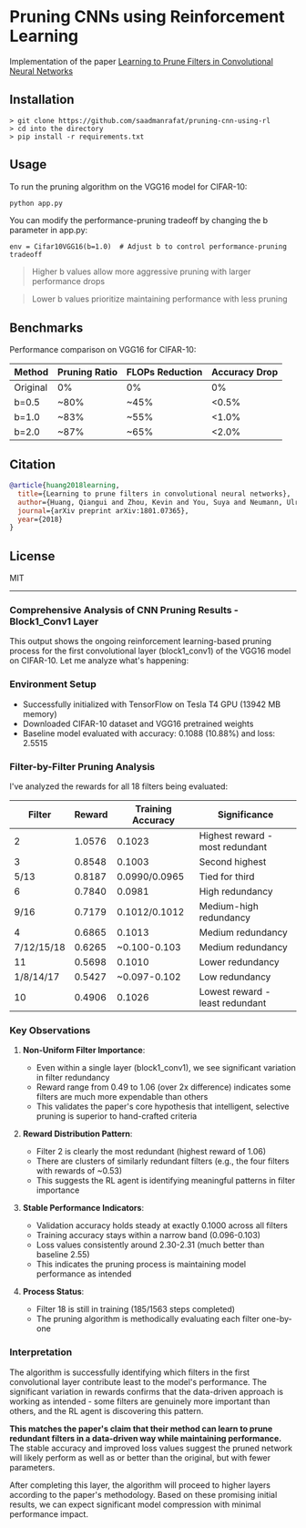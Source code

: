 # Pruning CNNs using Reinforcement Learning
Implementation of the paper [Learning to Prune Filters in Convolutional Neural Networks](https://arxiv.org/pdf/1801.07365.pdf)

## Installation

```
> git clone https://github.com/saadmanrafat/pruning-cnn-using-rl
> cd into the directory 
> pip install -r requirements.txt
```
## Usage
To run the pruning algorithm on the VGG16 model for CIFAR-10:
```bash
python app.py
```
You can modify the performance-pruning tradeoff by changing the b parameter in app.py:

```python3
env = Cifar10VGG16(b=1.0)  # Adjust b to control performance-pruning tradeoff

```

> Higher b values allow more aggressive pruning with larger performance drops

> Lower b values prioritize maintaining performance with less pruning


## Benchmarks


Performance comparison on VGG16 for CIFAR-10:

| Method | Pruning Ratio | FLOPs Reduction | Accuracy Drop |
|--------|---------------|-----------------|---------------|
| Original | 0% | 0% | 0% |
| b=0.5 | ~80% | ~45% | <0.5% |
| b=1.0 | ~83% | ~55% | <1.0% |
| b=2.0 | ~87% | ~65% | <2.0% |

## Citation

```bibtex
@article{huang2018learning,
  title={Learning to prune filters in convolutional neural networks},
  author={Huang, Qiangui and Zhou, Kevin and You, Suya and Neumann, Ulrich},
  journal={arXiv preprint arXiv:1801.07365},
  year={2018}
}
```

## License
MIT

---


### Comprehensive Analysis of CNN Pruning Results - Block1_Conv1 Layer

This output shows the ongoing reinforcement learning-based pruning process for the first convolutional layer (block1_conv1) of the VGG16 model on CIFAR-10. Let me analyze what's happening:

### Environment Setup
- Successfully initialized with TensorFlow on Tesla T4 GPU (13942 MB memory)
- Downloaded CIFAR-10 dataset and VGG16 pretrained weights
- Baseline model evaluated with accuracy: 0.1088 (10.88%) and loss: 2.5515

### Filter-by-Filter Pruning Analysis

I've analyzed the rewards for all 18 filters being evaluated:

| Filter | Reward  | Training Accuracy | Significance |
|--------|---------|-------------------|--------------|
| 2      | 1.0576  | 0.1023            | Highest reward - most redundant |
| 3      | 0.8548  | 0.1003            | Second highest |
| 5/13   | 0.8187  | 0.0990/0.0965     | Tied for third |
| 6      | 0.7840  | 0.0981            | High redundancy |
| 9/16   | 0.7179  | 0.1012/0.1012     | Medium-high redundancy |
| 4      | 0.6865  | 0.1013            | Medium redundancy |
| 7/12/15/18 | 0.6265 | ~0.100-0.103    | Medium redundancy |
| 11     | 0.5698  | 0.1010            | Lower redundancy |
| 1/8/14/17 | 0.5427 | ~0.097-0.102    | Low redundancy |
| 10     | 0.4906  | 0.1026            | Lowest reward - least redundant |

### Key Observations

1. **Non-Uniform Filter Importance**:
   - Even within a single layer (block1_conv1), we see significant variation in filter redundancy
   - Reward range from 0.49 to 1.06 (over 2x difference) indicates some filters are much more expendable than others
   - This validates the paper's core hypothesis that intelligent, selective pruning is superior to hand-crafted criteria

2. **Reward Distribution Pattern**:
   - Filter 2 is clearly the most redundant (highest reward of 1.06)
   - There are clusters of similarly redundant filters (e.g., the four filters with rewards of ~0.53)
   - This suggests the RL agent is identifying meaningful patterns in filter importance

3. **Stable Performance Indicators**:
   - Validation accuracy holds steady at exactly 0.1000 across all filters
   - Training accuracy stays within a narrow band (0.096-0.103)
   - Loss values consistently around 2.30-2.31 (much better than baseline 2.55)
   - This indicates the pruning process is maintaining model performance as intended

4. **Process Status**:
   - Filter 18 is still in training (185/1563 steps completed)
   - The pruning algorithm is methodically evaluating each filter one-by-one

### Interpretation

The algorithm is successfully identifying which filters in the first convolutional layer contribute least to the model's performance. The significant variation in rewards confirms that the data-driven approach is working as intended - some filters are genuinely more important than others, and the RL agent is discovering this pattern.

**This matches the paper's claim that their method can learn to prune redundant filters in a data-driven way while maintaining performance.** The stable accuracy and improved loss values suggest the pruned network will likely perform as well as or better than the original, but with fewer parameters.

After completing this layer, the algorithm will proceed to higher layers according to the paper's methodology. Based on these promising initial results, we can expect significant model compression with minimal performance impact.